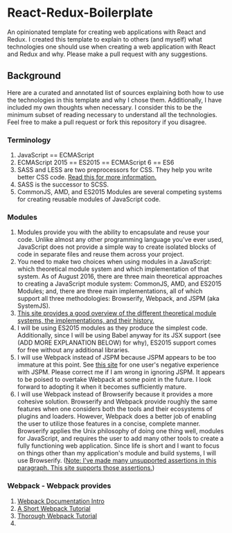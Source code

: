 # React-Redux-Boilerplate

An opinionated template for creating web applications with React and Redux. I created this template to explain to others (and myself) what technologies one should use when creating a web application with React and Redux and why. Please make a pull request with any suggestions.

## Background

Here are a curated and annotated list of sources explaining both how to use the technologies in this template and why I chose them. Additionally, I have included my own thoughts when necessary. I consider this to be the minimum subset of reading necessary to understand all the technologies. Feel free to make a pull request or fork this repository if you disagree.

### Terminology
1. JavaScript == ECMAScript
1. ECMAScript 2015 == ES2015 == ECMAScript 6 == ES6
1. SASS and LESS are two preprocessors for CSS. They help you write better CSS code. [Read this for more information.](https://www.keycdn.com/blog/sass-vs-less/)
1.  SASS is the successor to SCSS.
1.  CommonJS, AMD, and ES2015 Modules are several competing systems for creating reusable modules of JavaScript code. 

### Modules
1.  Modules provide you with the ability to encapsulate and reuse your code. Unlike almost any other programming language you've ever used, JavaScript does not provide a simple way to create isolated blocks of code in separate files and reuse them across your project.  
1.  You need to make two choices when using modules in a JavaScript: which theoretical module system and which implementation of that system. As of August 2016, there are three main theoretical approaches to creating a JavaScript module system: CommonJS, AMD, and ES2015 Modules; and, there are three main implementations, all of which support all three methodologies: Browserify, Webpack, and JSPM (aka SystemJS).  
1.  [This site provides a good overview of the different theoretical module systems, the implementations, and their history.](https://auth0.com/blog/javascript-module-systems-showdown/)
1.  I will be using ES2015 modules as they produce the simplest code. Additionally, since I will be using Babel anyway for its JSX support (see (ADD MORE EXPLANATION BELOW) for why), ES2015 support comes for free without any additional libraries.
1.  I will use Webpack instead of JSPM because JSPM appears to be too immature at this point. See [this site](http://ilikekillnerds.com/2016/03/ditching-jspmsystem-js-webpack/) for one user's negative experience with JSPM. Please correct me if I am wrong in ignoring JSPM. It appears to be poised to overtake Webpack at some point in the future. I look forward to adopting it when it becomes sufficiently mature. 
1.  I will use Webpack instead of Browserify because it provides a more cohesive solution. Browserify and Webpack provide roughly the same features when one considers both the tools and their ecosystems of plugins and loaders. However, Webpack does a better job of enabling the user to utilize those features in a concise, complete manner. Browserify applies the Unix philosophy of doing one thing well, modules for JavaScript, and requires the user to add many other tools to create a fully functioning web application. Since life is short and I want to focus on things other than my application's module and build systems, I will use Browserify. ([Note: I've made many unsupported assertions in this paragraph. This site supports those assertions.](https://medium.com/@housecor/browserify-vs-webpack-b3d7ca08a0a9#.pndg60bg2))

### Webpack - Webpack provides 
1.  [Webpack Documentation Intro](https://webpack.github.io/docs/usage.html)
1.  [A Short Webpack Tutorial](https://webpack.github.io/docs/tutorials/getting-started/)
1.  [Thorough Webpack Tutorial](http://survivejs.com/webpack/introduction/)
1.  

